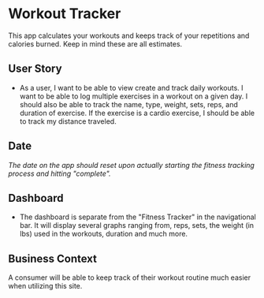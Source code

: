 # Workout Tracker

This app calculates your workouts and keeps track of your repetitions and calories burned. Keep in mind these are all estimates.

## User Story

* As a user, I want to be able to view create and track daily workouts. I want to be able to log multiple exercises in a workout on a given day. I should also be able to track the name, type, weight, sets, reps, and duration of exercise. If the exercise is a cardio exercise, I should be able to track my distance traveled.

## Date

*The date on the app should reset upon actually starting the fitness tracking process and hitting "complete".*

## Dashboard

* The dashboard is separate from the "Fitness Tracker" in the navigational bar. It will display several graphs ranging from, reps, sets, the weight (in lbs) used in the workouts, duration and much more.

## Business Context

A consumer will be able to keep track of their workout routine much easier when utilizing this site.
